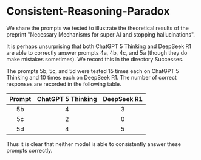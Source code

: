 # Consistent-Reasoning-Paradox
We share the prompts we tested to illustrate the theoretical results of the preprint "Necessary Mechanisms for super AI and stopping hallucinations".

It is perhaps unsurprising that both ChatGPT 5 Thinking and DeepSeek R1 are able to correctly answer prompts 4a, 4b, 4c, and 5a (though they do make mistakes sometimes). We record this in the directory Successes.

The prompts 5b, 5c, and 5d were tested 15 times each on ChatGPT 5 Thinking and 10 times each on DeepSeek R1. The number of correct responses are recorded in the following table.

| Prompt | ChatGPT 5 Thinking | DeepSeek R1 |
|:------:|:------------------:|:-----------:|
| 5b     | 4                  |  3          |
| 5c     | 2                  |   0         |
| 5d     | 4                  |  5          |

Thus it is clear that neither model is able to consistently answer these prompts correctly.
